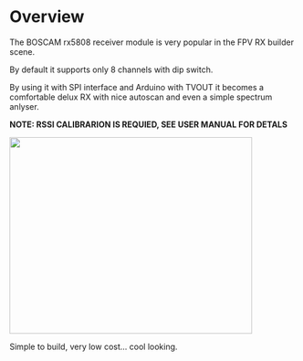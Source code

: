 # Overview #

The BOSCAM rx5808 receiver module is very popular in the FPV RX builder scene.

By default it supports only 8 channels with dip switch.

By using it with SPI interface and Arduino with TVOUT it becomes a comfortable delux RX with nice autoscan and even a simple spectrum anlyser.

**NOTE: RSSI CALIBRARION IS REQUIED, SEE USER MANUAL FOR DETALS**

<a href='http://www.youtube.com/watch?feature=player_embedded&v=fjriVj_pkpU' target='_blank'><img src='http://img.youtube.com/vi/fjriVj_pkpU/0.jpg' width='425' height=344 /></a>

Simple to build, very low cost... cool looking.